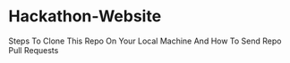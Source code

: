 # Hackathon-Website

Steps To Clone This Repo On Your Local Machine And How To Send Repo Pull Requests
